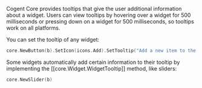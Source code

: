 Cogent Core provides tooltips that give the user additional information about a widget. Users can view tooltips by hovering over a widget for 500 milliseconds or pressing down on a widget for 500 milliseconds, so tooltips work on all platforms.

You can set the tooltip of any widget:

```Go
core.NewButton(b).SetIcon(icons.Add).SetTooltip("Add a new item to the list")
```

Some widgets automatically add certain information to their tooltip by implementing the [[core.Widget.WidgetTooltip]] method, like sliders:

```Go
core.NewSlider(b)
```
